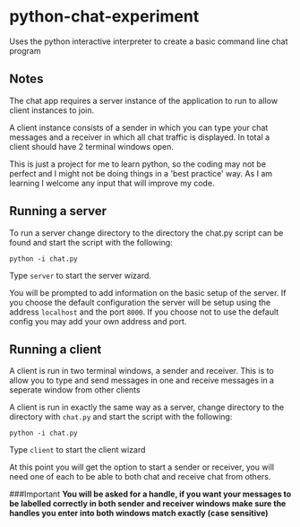 # python-chat-experiment
Uses the python interactive interpreter to create a basic command line chat program

## Notes
The chat app requires a server instance of the application to run to allow client instances to join.

A client instance consists of a sender in which you can type your chat messages and a receiver in which 
all chat traffic is displayed. In total a client should have 2 terminal windows open.

This is just a project for me to learn python, so the coding may not be perfect and I might not be doing
things in a 'best practice' way. As I am learning I welcome any input that will improve my code.

## Running a server
To run a server change directory to the directory the chat.py script can be found and start the script with the following:

```ssh
python -i chat.py
```

Type `server` to start the server wizard.

You will be prompted to add information on the basic setup of the server. If you choose the default configuration 
the server will be setup using the address `localhost` and the port `8000`. If you choose not to use the default config 
you may add your own address and port.

## Running a client
A client is run in two terminal windows, a sender and receiver. This is to allow you to type and send messages in one 
and receive messages in a seperate window from other clients

A client is run in exactly the same way as a server, change directory to the directory with `chat.py` and start the 
script with the following:

```ssh
python -i chat.py
```

Type `client` to start the client wizard

At this point you will get the option to start a sender or receiver, you will need one of each to be able to both chat and
receive chat from others.

###Important
**You will be asked for a handle, if you want your messages to be labelled correctly in both sender and receiver windows 
make sure the handles you enter into both windows match exactly (case sensitive)**

